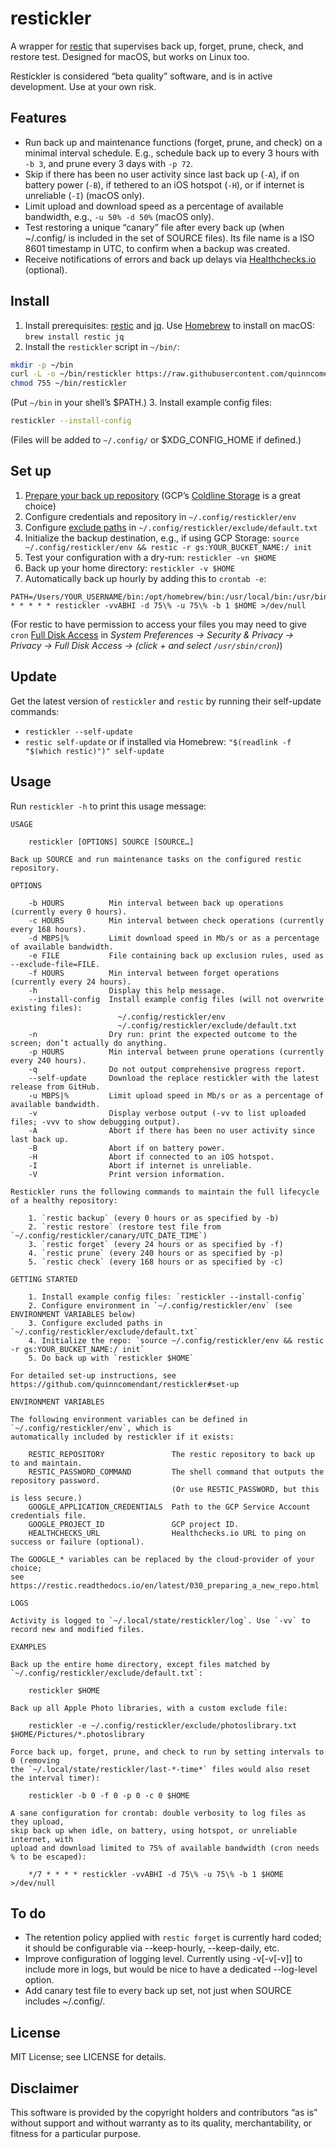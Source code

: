 # restickler

A wrapper for [restic](https://restic.net/) that supervises back up, forget, prune, check, and restore test. Designed for macOS, but works on Linux too.

Restickler is considered “beta quality” software, and is in active development. Use at your own risk.

## Features

- Run back up and maintenance functions (forget, prune, and check) on a minimal interval schedule. E.g., schedule back up to every 3 hours with `-b 3`, and prune every 3 days with `-p 72`.
- Skip if there has been no user activity since last back up (`-A`), if on battery power (`-B`), if tethered to an iOS hotspot (`-H`), or if internet is unreliable (`-I`) (macOS only).
- Limit upload and download speed as a percentage of available bandwidth, e.g., `-u 50% -d 50%` (macOS only).
- Test restoring a unique “canary” file after every back up (when ~/.config/ is included in the set of SOURCE files). Its file name is a ISO 8601 timestamp in UTC, to confirm when a backup was created.
- Receive notifications of errors and back up delays via [Healthchecks.io](https://healthchecks.io/) (optional).

## Install

1. Install prerequisites: [restic](https://restic.readthedocs.io/en/latest/020_installation.html) and [jq](https://stedolan.github.io/jq/download/). Use [Homebrew](https://brew.sh/) to install on macOS: `brew install restic jq`
2. Install the `restickler` script in `~/bin/`:
```bash
mkdir -p ~/bin
curl -L -o ~/bin/restickler https://raw.githubusercontent.com/quinncomendant/restickler/master/bin/restickler
chmod 755 ~/bin/restickler
```
(Put `~/bin` in your shell’s $PATH.)
3. Install example config files:
```bash
restickler --install-config
```
(Files will be added to `~/.config/` or $XDG_CONFIG_HOME if defined.)

## Set up

1. [Prepare your back up repository](https://restic.readthedocs.io/en/latest/030_preparing_a_new_repo.html) (GCP’s [Coldline Storage](https://cloud.google.com/storage/docs/storage-classes#coldline) is a great choice)
2. Configure credentials and repository in `~/.config/restickler/env`
3. Configure [exclude paths](https://restic.readthedocs.io/en/latest/040_backup.html#excluding-files) in `~/.config/restickler/exclude/default.txt`
4. Initialize the backup destination, e.g., if using GCP Storage: `source ~/.config/restickler/env && restic -r gs:YOUR_BUCKET_NAME:/ init`
5. Test your configuration with a dry-run: `restickler -vn $HOME`
6. Back up your home directory: `restickler -v $HOME`
7. Automatically back up hourly by adding this to `crontab -e`:
```cron
PATH=/Users/YOUR_USERNAME/bin:/opt/homebrew/bin:/usr/local/bin:/usr/bin:/bin:/usr/sbin:/sbin
* * * * * restickler -vvABHI -d 75\% -u 75\% -b 1 $HOME >/dev/null
```
(For restic to have permission to access your files you may need to give `cron` [Full Disk Access](https://send.strangecode.com/f/screen-shot-2022-04-10-at-13-25-23.png) in *System Preferences → Security & Privacy → Privacy → Full Disk Access → (click + and select `/usr/sbin/cron`)*)

## Update

Get the latest version of `restickler` and `restic` by running their self-update commands:

- `restickler --self-update`
- `restic self-update` or if installed via Homebrew: `"$(readlink -f "$(which restic)")" self-update`

## Usage

Run `restickler -h` to print this usage message:

```
USAGE

    restickler [OPTIONS] SOURCE [SOURCE…]

Back up SOURCE and run maintenance tasks on the configured restic repository.

OPTIONS

    -b HOURS          Min interval between back up operations (currently every 0 hours).
    -c HOURS          Min interval between check operations (currently every 168 hours).
    -d MBPS|%         Limit download speed in Mb/s or as a percentage of available bandwidth.
    -e FILE           File containing back up exclusion rules, used as --exclude-file=FILE.
    -f HOURS          Min interval between forget operations (currently every 24 hours).
    -h                Display this help message.
    --install-config  Install example config files (will not overwrite existing files):
                        ~/.config/restickler/env
                        ~/.config/restickler/exclude/default.txt
    -n                Dry run: print the expected outcome to the screen; don’t actually do anything.
    -p HOURS          Min interval between prune operations (currently every 240 hours).
    -q                Do not output comprehensive progress report.
    --self-update     Download the replace restickler with the latest release from GitHub.
    -u MBPS|%         Limit upload speed in Mb/s or as a percentage of available bandwidth.
    -v                Display verbose output (-vv to list uploaded files; -vvv to show debugging output).
    -A                Abort if there has been no user activity since last back up.
    -B                Abort if on battery power.
    -H                Abort if connected to an iOS hotspot.
    -I                Abort if internet is unreliable.
    -V                Print version information.

Restickler runs the following commands to maintain the full lifecycle of a healthy repository:

    1. `restic backup` (every 0 hours or as specified by -b)
    2. `restic restore` (restore test file from `~/.config/restickler/canary/UTC_DATE_TIME`)
    3. `restic forget` (every 24 hours or as specified by -f)
    4. `restic prune` (every 240 hours or as specified by -p)
    5. `restic check` (every 168 hours or as specified by -c)

GETTING STARTED

    1. Install example config files: `restickler --install-config`
    2. Configure environment in `~/.config/restickler/env` (see ENVIRONMENT VARIABLES below)
    3. Configure excluded paths in `~/.config/restickler/exclude/default.txt`
    4. Initialize the repo: `source ~/.config/restickler/env && restic -r gs:YOUR_BUCKET_NAME:/ init`
    5. Do back up with `restickler $HOME`

For detailed set-up instructions, see https://github.com/quinncomendant/restickler#set-up

ENVIRONMENT VARIABLES

The following environment variables can be defined in `~/.config/restickler/env`, which is
automatically included by restickler if it exists:

    RESTIC_REPOSITORY               The restic repository to back up to and maintain.
    RESTIC_PASSWORD_COMMAND         The shell command that outputs the repository password.
                                    (Or use RESTIC_PASSWORD, but this is less secure.)
    GOOGLE_APPLICATION_CREDENTIALS  Path to the GCP Service Account credentials file.
    GOOGLE_PROJECT_ID               GCP project ID.
    HEALTHCHECKS_URL                Healthchecks.io URL to ping on success or failure (optional).

The GOOGLE_* variables can be replaced by the cloud-provider of your choice;
see https://restic.readthedocs.io/en/latest/030_preparing_a_new_repo.html

LOGS

Activity is logged to `~/.local/state/restickler/log`. Use `-vv` to record new and modified files.

EXAMPLES

Back up the entire home directory, except files matched by `~/.config/restickler/exclude/default.txt`:

    restickler $HOME

Back up all Apple Photo libraries, with a custom exclude file:

    restickler -e ~/.config/restickler/exclude/photoslibrary.txt $HOME/Pictures/*.photoslibrary

Force back up, forget, prune, and check to run by setting intervals to 0 (removing
the `~/.local/state/restickler/last-*-time*` files would also reset the interval timer):

    restickler -b 0 -f 0 -p 0 -c 0 $HOME

A sane configuration for crontab: double verbosity to log files as they upload,
skip back up when idle, on battery, using hotspot, or unreliable internet, with
upload and download limited to 75% of available bandwidth (cron needs % to be escaped):

    */7 * * * * restickler -vvABHI -d 75\% -u 75\% -b 1 $HOME >/dev/null
```

## To do

- The retention policy applied with `restic forget` is currently hard coded; it should be configurable via --keep-hourly, --keep-daily, etc.
- Improve configuration of logging level. Currently using -v[-v[-v]] to include more in logs, but would be nice to have a dedicated --log-level option.
- Add canary test file to every back up set, not just when SOURCE includes ~/.config/.

## License

MIT License; see LICENSE for details.

## Disclaimer

This software is provided by the copyright holders and contributors “as is” without support and without warranty as to its quality, merchantability, or fitness for a particular purpose.
